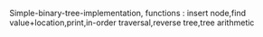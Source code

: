 Simple-binary-tree-implementation,
functions  :  insert node,find value+location,print,in-order traversal,reverse tree,tree arithmetic

